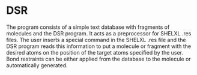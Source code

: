 DSR
===

The program consists of a simple text database with fragments of molecules and the DSR program. 
It acts as a preprocessor for SHELXL .res files. The user inserts a special command in the SHELXL .res file 
and the DSR program reads this information to put a molecule or fragment with the desired atoms on the position 
of the target atoms specified by the user. Bond restraints can be either applied from the database to the molecule 
or automatically generated.
